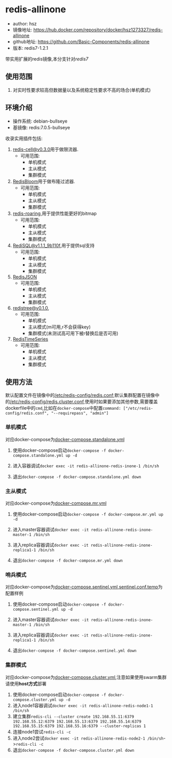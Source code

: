 # redis-allinone

+ author: hsz
+ 镜像地址: <https://hub.docker.com/repository/docker/hsz1273327/redis-allinone>
+ github地址: <https://github.com/Basic-Components/redis-allinone>
+ 版本: redis7-1.2.1

带实用扩展的redis镜像,本分支针对*redis7*

## 使用范围

1. 对实时性要求较高但数据量以及系统稳定性要求不高的场合(单机模式)

## 环境介绍

+ 操作系统: debian-bullseye
+ 基镜像: redis:7.0.5-bullseye

收录实用插件包括:

1. [redis-cell@v0.3.0](https://github.com/brandur/redis-cell/tree/v0.3.0)用于做限流器.
    + 可用范围:
        + 单机模式
        + 主从模式
        + 集群模式
2. [RedisBloom](https://github.com/RedisBloom/RedisBloom)用于做布隆过滤器.
    + 可用范围:
        + 单机模式
        + 主从模式
        + 集群模式
3. [redis-roaring](https://github.com/aviggiano/redis-roaring),用于提供性能更好的bitmap
    + 可用范围:
        + 单机模式
        + 主从模式
        + 集群模式
4. [RediSQL@v1.1.1_9b110f](https://github.com/RedBeardLab/rediSQL/tree/v1.1.1),用于提供sql支持
    + 可用范围:
        + 单机模式
        + 主从模式
        + 集群模式
5. [RedisJSON](https://github.com/RedisJSON/RedisJSON)
    + 可用范围:
        + 单机模式
        + 主从模式
        + 集群模式
6. [redistree@v0.1.0](https://github.com/OhBonsai/RedisTree/tree/v0.1.0),
    + 可用范围:
        + 单机模式
        + 主从模式(m可用,r不会获得key)
        + 集群模式(未测试高可用下被r替换后是否可用)
7. [RedisTimeSeries](https://github.com/RedisTimeSeries/RedisTimeSeries)
    + 可用范围:
        + 单机模式
        + 主从模式
        + 集群模式

## 使用方法

默认配置文件在镜像中的[/etc/redis-config/redis.conf](https://github.com/Basic-Components/redis-allinone/blob/master/conf/redis.conf);默认集群配置在镜像中的[/etc/redis-config/redis.cluster.conf](https://github.com/Basic-Components/redis-allinone/blob/master/conf/redis.cluster.conf),使用时如果要添加其他参数,需要覆盖dockerfile中的`cmd`,比如在`docker-compose`中配置`command: ["/etc/redis-config/redis.conf", "--requirepass", "admin"]`

### 单机模式

对应docker-compose为[docker-compose.standalone.yml](https://github.com/Basic-Components/redis-allinone/blob/master/docker-compose.standalone.yml)

1. 使用docker-compose启动`docker-compose -f docker-compose.standalone.yml up -d`

2. 进入容器调试`docker exec -it redis-allinone-redis-inone-1 /bin/sh`

3. 退出`docker-compose -f docker-compose.standalone.yml down`

### 主从模式

对应docker-compose为[docker-compose.mr.yml](https://github.com/Basic-Components/redis-allinone/blob/master/docker-compose.mr.yml)

1. 使用docker-compose启动`docker-compose -f docker-compose.mr.yml up -d`

2. 进入master容器调试`docker exec -it redis-allinone-redis-inone-master-1 /bin/sh`

3. 进入replica容器调试`docker exec -it redis-allinone-redis-inone-replica1-1 /bin/sh`

4. 退出`docker-compose -f docker-compose.mr.yml down`

### 哨兵模式

对应docker-compose为[docker-compose.sentinel.yml](https://github.com/Basic-Components/redis-allinone/blob/master/docker-compose.sentinel.yml),[sentinel.conf.temp](https://github.com/Basic-Components/redis-allinone/blob/master/sentinel/sentinel.conf.temp)为配置样例

1. 使用docker-compose启动`docker-compose -f docker-compose.sentinel.yml up -d`

2. 进入master容器调试`docker exec -it redis-allinone-redis-inone-master-1 /bin/sh`

3. 进入replica容器调试`docker exec -it redis-allinone-redis-inone-replica1-1 /bin/sh`

4. 退出`docker-compose -f docker-compose.sentinel.yml down`

### 集群模式

对应docker-compose为[docker-compose.cluster.yml](https://github.com/Basic-Components/redis-allinone/blob/master/docker-compose.cluster.yml),注意如果使用swarm集群请使用**host方式**部署

1. 使用docker-compose启动`docker-compose -f docker-compose.cluster.yml up -d`
2. 进入node1容器调试`docker exec -it redis-allinone-redis-node1-1 /bin/sh`
3. 建立集群`redis-cli --cluster create 192.168.55.11:6379 192.168.55.12:6379 192.168.55.13:6379 192.168.55.14:6379 192.168.55.15:6379 192.168.55.16:6379 --cluster-replicas 1`
4. 连接node1尝试`redis-cli -c`
5. 进入node2尝试`docker exec -it redis-allinone-redis-node2-1 /bin/sh`->`redis-cli -c`
6. 退出`docker-compose -f docker-compose.cluster.yml down`
